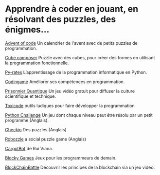 # Apprendre à coder en jouant, en résolvant des puzzles, des énigmes...

[Advent of code](https://adventofcode.com/) Un calendrier de l'avent avec de petits puzzles de programmation.

[Cube composer](https://david-peter.de/cube-composer/) Puzzle avec des cubes, pour créer des formes en utilisant la programmation fonctionnelle.

[Py-rates](https://py-rates.fr/) L’apprentissage de la programmation informatique en Python.

[Codingame](https://www.codingame.com/start) Améliorer ses compétences en programmation.

[Prisonnier Quantique](https://prisonnier-quantique.fr/index.html) Un jeu vidéo gratuit  pour diffuser la culture scientifique et technique.

[Toxicode](http://www.toxicode.fr/learn) outils ludiques pour faire développer la programmation 


[Python Challenge](http://www.pythonchallenge.com/about.php) Un jeu dont chaque niveau peut être résolu par un petit programme (Anglais).


[Checkio](https://py.checkio.org/) Des puzzles (Anglais)

[Robozzle](http://www.robozzle.com/beta/index.html) a social puzzle game (Anglais)

[CargotBot](http://www-verimag.imag.fr/~wack/CargoBot/) de Rui Viana.

[Blocky Games](https://blockly.games/?lang=fr) Jeux pour les programmeurs de demain. 


[BlockChainBattle](https://e-nsi.forge.aeif.fr/blockly-games/fr/index.html) Découvrir les principes de la blockchain via un jeu vidéo.
